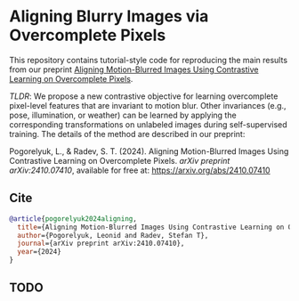 # Aligning Blurry Images via Overcomplete Pixels

This repository contains tutorial-style code for reproducing the main results from our preprint [Aligning Motion-Blurred Images Using Contrastive Learning on Overcomplete Pixels](https://arxiv.org/abs/2410.07410). 

*TLDR*: We propose a new contrastive objective for learning overcomplete pixel-level features that are invariant to motion blur. Other invariances (e.g., pose, illumination, or weather) can be learned by applying the corresponding transformations on unlabeled images during self-supervised training. The details of the method are described in our preprint:

Pogorelyuk, L., & Radev, S. T. (2024). 
Aligning Motion-Blurred Images Using Contrastive Learning on Overcomplete Pixels. 
<em>arXiv preprint arXiv:2410.07410</em>, available for free at: https://arxiv.org/abs/2410.07410

## Cite

```bibtex
@article{pogorelyuk2024aligning,
  title={Aligning Motion-Blurred Images Using Contrastive Learning on Overcomplete Pixels},
  author={Pogorelyuk, Leonid and Radev, Stefan T},
  journal={arXiv preprint arXiv:2410.07410},
  year={2024}
}
```

## TODO
